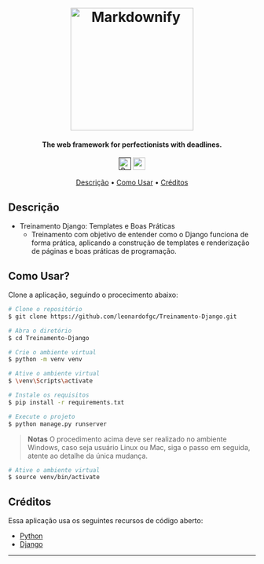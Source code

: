 
<h1 align="center">
  <br>
  <a href="https://www.djangoproject.com/" target="_blank">
  <img src="http://devonsistemas.com.br/python-django-v2.png" alt="Markdownify" width="250"></a>
</h1>

<h4 align="center">The web framework for perfectionists with deadlines.</h4>

<p align="center">
  <a href=""><img src="https://img.shields.io/badge/python-3670A0?style=for-the-badge&logo=python&logoColor=ffdd54" alt="Python" height="25"></a>
  <a href="#"><img src="https://img.shields.io/badge/django-%23092E20.svg?style=for-the-badge&logo=django&logoColor=white" height="25"></a>
</p>

<p align="center">
  <a href="#descricao">Descrição</a> •
  <a href="#como-usar">Como Usar</a> •
  <a href="#creditos">Créditos</a>
</p>

## Descrição

* Treinamento Django: Templates e Boas Práticas
  - Treinamento com objetivo de entender como o Django funciona de forma prática, aplicando a construção de templates e renderização de páginas e boas práticas de programação.


## Como Usar?

Clone a aplicação, seguindo o procecimento abaixo:

```bash
# Clone o repositório
$ git clone https://github.com/leonardofgc/Treinamento-Django.git

# Abra o diretório
$ cd Treinamento-Django

# Crie o ambiente virtual
$ python -m venv venv

# Ative o ambiente virtual
$ \venv\Scripts\activate

# Instale os requisitos
$ pip install -r requirements.txt

# Execute o projeto
$ python manage.py runserver

```

> **Notas**
> O procedimento acima deve ser realizado no ambiente Windows, caso seja usuário Linux ou Mac, siga o passo em seguida, atente ao detalhe da única mudança.
```bash
# Ative o ambiente virtual
$ source venv/bin/activate
```
## Créditos

Essa aplicação usa os seguintes recursos de código aberto:

- [Python](https://www.python.org/)
- [Django](https://www.djangoproject.com/)

---

